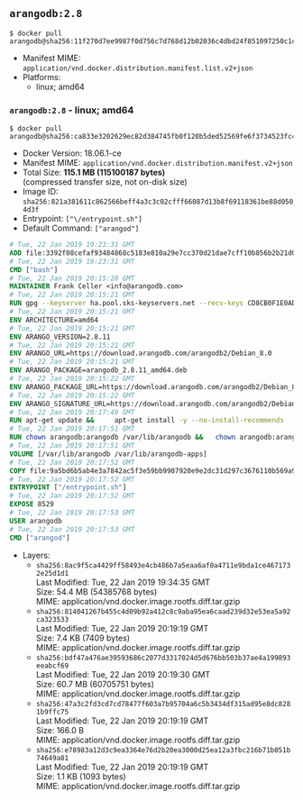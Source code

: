 ## `arangodb:2.8`

```console
$ docker pull arangodb@sha256:11f270d7ee9987f0d756c7d768d12b02036c4dbd24f851097250c1c531eefaf4
```

-	Manifest MIME: `application/vnd.docker.distribution.manifest.list.v2+json`
-	Platforms:
	-	linux; amd64

### `arangodb:2.8` - linux; amd64

```console
$ docker pull arangodb@sha256:ca833e3202629ec82d384745fb0f120b5ded52569fe6f3734523fc459de81fd2
```

-	Docker Version: 18.06.1-ce
-	Manifest MIME: `application/vnd.docker.distribution.manifest.v2+json`
-	Total Size: **115.1 MB (115100187 bytes)**  
	(compressed transfer size, not on-disk size)
-	Image ID: `sha256:821a381611c862566beff4a3c3c02cfff66087d13b8f69118361be88d0504d3f`
-	Entrypoint: `["\/entrypoint.sh"]`
-	Default Command: `["arangod"]`

```dockerfile
# Tue, 22 Jan 2019 19:23:31 GMT
ADD file:3392f08cefaf93484868c5183e810a29e7cc370d21dae7cff10b856b2b21d072 in / 
# Tue, 22 Jan 2019 19:23:31 GMT
CMD ["bash"]
# Tue, 22 Jan 2019 20:15:20 GMT
MAINTAINER Frank Celler <info@arangodb.com>
# Tue, 22 Jan 2019 20:15:21 GMT
RUN gpg --keyserver ha.pool.sks-keyservers.net --recv-keys CD8CB0F1E0AD5B52E93F41E7EA93F5E56E751E9B
# Tue, 22 Jan 2019 20:15:21 GMT
ENV ARCHITECTURE=amd64
# Tue, 22 Jan 2019 20:15:21 GMT
ENV ARANGO_VERSION=2.8.11
# Tue, 22 Jan 2019 20:15:21 GMT
ENV ARANGO_URL=https://download.arangodb.com/arangodb2/Debian_8.0
# Tue, 22 Jan 2019 20:15:21 GMT
ENV ARANGO_PACKAGE=arangodb_2.8.11_amd64.deb
# Tue, 22 Jan 2019 20:15:22 GMT
ENV ARANGO_PACKAGE_URL=https://download.arangodb.com/arangodb2/Debian_8.0/amd64/arangodb_2.8.11_amd64.deb
# Tue, 22 Jan 2019 20:15:22 GMT
ENV ARANGO_SIGNATURE_URL=https://download.arangodb.com/arangodb2/Debian_8.0/amd64/arangodb_2.8.11_amd64.deb.asc
# Tue, 22 Jan 2019 20:17:49 GMT
RUN apt-get update &&     apt-get install -y --no-install-recommends         libgoogle-perftools4         ca-certificates         pwgen         wget     &&     rm -rf /var/lib/apt/lists/* &&     wget ${ARANGO_SIGNATURE_URL} &&           wget ${ARANGO_PACKAGE_URL} &&             gpg --verify ${ARANGO_PACKAGE}.asc &&     dpkg -i ${ARANGO_PACKAGE} &&     sed -ri         -e 's!127\.0\.0\.1!0.0.0.0!g'         -e 's!^(file\s*=).*!\1 -!'         -e 's!^#\s*uid\s*=.*!uid = arangodb!'         -e 's!^#\s*gid\s*=.*!gid = arangodb!'         /etc/arangodb/arangod.conf     &&     apt-get purge -y --auto-remove ca-certificates wget &&     rm -f ${ARANGO_PACKAGE}*
# Tue, 22 Jan 2019 20:17:51 GMT
RUN chown arangodb:arangodb /var/lib/arangodb &&   chown arangodb:arangodb /var/lib/arangodb-apps
# Tue, 22 Jan 2019 20:17:51 GMT
VOLUME [/var/lib/arangodb /var/lib/arangodb-apps]
# Tue, 22 Jan 2019 20:17:52 GMT
COPY file:9a5bd6b5ab4e3a7842ac5f3e59bb9907920e9e2dc31d297c3676110b569a9d7e in /entrypoint.sh 
# Tue, 22 Jan 2019 20:17:52 GMT
ENTRYPOINT ["/entrypoint.sh"]
# Tue, 22 Jan 2019 20:17:52 GMT
EXPOSE 8529
# Tue, 22 Jan 2019 20:17:53 GMT
USER arangodb
# Tue, 22 Jan 2019 20:17:53 GMT
CMD ["arangod"]
```

-	Layers:
	-	`sha256:8ac9f5ca4429ff58493e4cb486b7a5eaa6af0a4711e9bda1ce4671732e25d1d1`  
		Last Modified: Tue, 22 Jan 2019 19:34:35 GMT  
		Size: 54.4 MB (54385768 bytes)  
		MIME: application/vnd.docker.image.rootfs.diff.tar.gzip
	-	`sha256:814041267b455c4d09b92a412c8c9aba95ea6caad239d32e53ea5a92ca323533`  
		Last Modified: Tue, 22 Jan 2019 20:19:19 GMT  
		Size: 7.4 KB (7409 bytes)  
		MIME: application/vnd.docker.image.rootfs.diff.tar.gzip
	-	`sha256:bdf47a476ae39593686c2077d3317024d5d676bb503b37ae4a199893eeabcf69`  
		Last Modified: Tue, 22 Jan 2019 20:19:30 GMT  
		Size: 60.7 MB (60705751 bytes)  
		MIME: application/vnd.docker.image.rootfs.diff.tar.gzip
	-	`sha256:47a3c2fd3cd7cd78477f603a7b95704a6c5b3434df315ad95e8dc8281b9ffc75`  
		Last Modified: Tue, 22 Jan 2019 20:19:19 GMT  
		Size: 166.0 B  
		MIME: application/vnd.docker.image.rootfs.diff.tar.gzip
	-	`sha256:e78983a12d3c9ea3364e76d2b20ea3000d25ea12a3fbc216b71b051b74649a81`  
		Last Modified: Tue, 22 Jan 2019 20:19:19 GMT  
		Size: 1.1 KB (1093 bytes)  
		MIME: application/vnd.docker.image.rootfs.diff.tar.gzip
